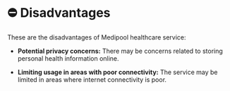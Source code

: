 # ⛔ Disadvantages

These are the disadvantages of Medipool healthcare service:

- **Potential privacy concerns:** There may be concerns related to storing personal health information online.

- **Limiting usage in areas with poor connectivity:** The service may be limited in areas where internet connectivity is poor.
